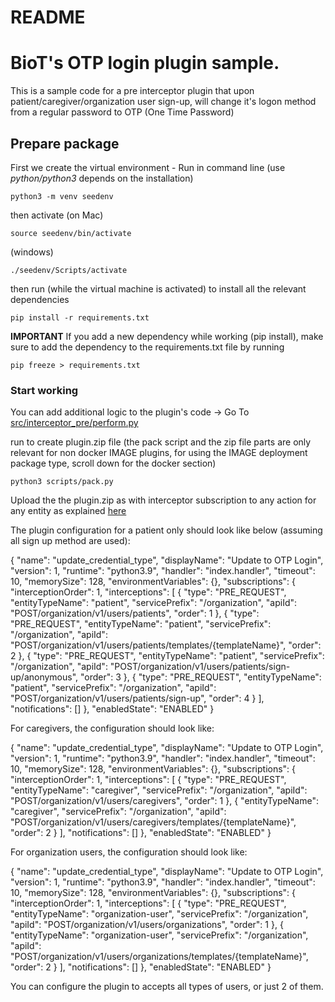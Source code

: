 # README

# BioT's OTP login plugin sample.

This is a sample code for a pre interceptor plugin that upon patient/caregiver/organization user sign-up, will change it's logon method from a regular password to OTP (One Time Password)


## Prepare package

First we create the virtual environment - Run in command line (use *python/python3* depends on the installation)
```
python3 -m venv seedenv
```
then activate (on Mac)
```
source seedenv/bin/activate
```
(windows)
```
./seedenv/Scripts/activate
```
then run (while the virtual machine is activated) to install all the relevant dependencies 
```
pip install -r requirements.txt 
```

**IMPORTANT** If you add a new dependency while working (pip install), make sure to add the dependency to the requirements.txt file by running  
```
pip freeze > requirements.txt 
```
### Start working

You can add additional logic to the plugin's code -> Go To [src/interceptor_pre/perform.py](./src/interceptor_pre/perform.py) 

run to create plugin.zip file (the pack script and the zip file parts are only relevant for non docker IMAGE plugins, for using the IMAGE deployment package type, scroll down for the docker section)
```
python3 scripts/pack.py
```

Upload the the plugin.zip as with interceptor subscription to any action for any entity as explained [here](https://docs.biot-med.com/docs/custom-lambda-deployment#plugin-api-call)



The plugin configuration for a patient only should look like below (assuming all sign up method are used):

{
  "name": "update_credential_type",
  "displayName": "Update to OTP Login",
  "version": 1,
  "runtime": "python3.9",
  "handler": "index.handler",
  "timeout": 10,
  "memorySize": 128,
  "environmentVariables": {},
  "subscriptions": {
    "interceptionOrder": 1,
    "interceptions": [
      {
        "type": "PRE_REQUEST",
        "entityTypeName": "patient",
        "servicePrefix": "/organization",
        "apiId": "POST/organization/v1/users/patients",
        "order": 1
      },
            {
        "type": "PRE_REQUEST",
        "entityTypeName": "patient",
        "servicePrefix": "/organization",
        "apiId": "POST/organization/v1/users/patients/templates/{templateName}",
        "order": 2
      },
            {
        "type": "PRE_REQUEST",
        "entityTypeName": "patient",
        "servicePrefix": "/organization",
        "apiId": "POST/organization/v1/users/patients/sign-up/anonymous",
        "order": 3
      },
            {
        "type": "PRE_REQUEST",
        "entityTypeName": "patient",
        "servicePrefix": "/organization",
        "apiId": "POST/organization/v1/users/patients/sign-up",
        "order": 4
      }
    ],
    "notifications": []
  },
  "enabledState": "ENABLED"
}


For caregivers, the configuration should look like:

{
  "name": "update_credential_type",
  "displayName": "Update to OTP Login",
  "version": 1,
  "runtime": "python3.9",
  "handler": "index.handler",
  "timeout": 10,
  "memorySize": 128,
  "environmentVariables": {},
  "subscriptions": {
    "interceptionOrder": 1,
    "interceptions": [
      {
        "type": "PRE_REQUEST",
        "entityTypeName": "caregiver",
        "servicePrefix": "/organization",
        "apiId": "POST/organization/v1/users/caregivers",
        "order": 1
      },
      {
        "entityTypeName": "caregiver",
        "servicePrefix": "/organization",
        "apiId": "POST/organization/v1/users/caregivers/templates/{templateName}",
        "order": 2
      }
    ],
    "notifications": []
  },
  "enabledState": "ENABLED"
}

For organization users, the configuration should look like:

{
  "name": "update_credential_type",
  "displayName": "Update to OTP Login",
  "version": 1,
  "runtime": "python3.9",
  "handler": "index.handler",
  "timeout": 10,
  "memorySize": 128,
  "environmentVariables": {},
  "subscriptions": {
    "interceptionOrder": 1,
    "interceptions": [
      {
        "type": "PRE_REQUEST",
        "entityTypeName": "organization-user",
        "servicePrefix": "/organization",
        "apiId": "POST/organization/v1/users/organizations",
        "order": 1
      },
      {
        "entityTypeName": "organization-user",
        "servicePrefix": "/organization",
        "apiId": "POST/organization/v1/users/organizations/templates/{templateName}",
        "order": 2
      }
    ],
    "notifications": []
  },
  "enabledState": "ENABLED"
}


You can configure the plugin to accepts all types of users, or just 2 of them.








